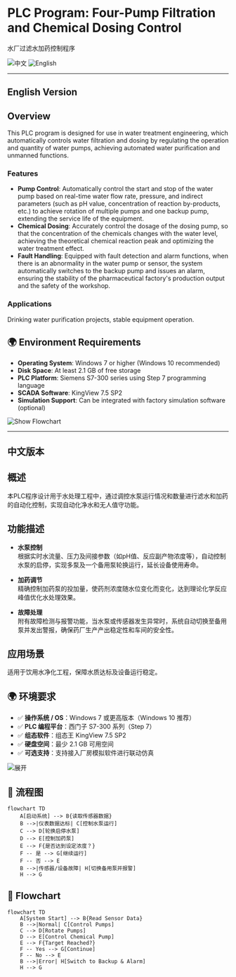 # PLC Program: Four-Pump Filtration and Chemical Dosing Control  
水厂过滤水加药控制程序

<p align="left">
  <a href="#中文版本" style="text-decoration:none;">
    <img src="https://img.shields.io/badge/语言-中文-red?style=for-the-badge&logo=china" alt="中文">
  </a>
  <a href="#english-version" style="text-decoration:none;">
    <img src="https://img.shields.io/badge/Language-English-blue?style=for-the-badge&logo=united-kingdom" alt="English">
  </a>
</p>

---

## English Version

##  **Overview**  
This PLC program is designed for use in water treatment engineering, which automatically controls water filtration and dosing by regulating the operation and quantity of water pumps, achieving automated water purification and unmanned functions.

###  Features
- **Pump Control**: Automatically control the start and stop of the water pump based on real-time water flow rate, pressure, and indirect parameters (such as pH value, concentration of reaction by-products, etc.) to achieve rotation of multiple pumps and one backup pump, extending the service life of the equipment. 
- **Chemical Dosing**: Accurately control the dosage of the dosing pump, so that the concentration of the chemicals changes with the water level, achieving the theoretical chemical reaction peak and optimizing the water treatment effect.
- **Fault Handling**: Equipped with fault detection and alarm functions, when there is an abnormality in the water pump or sensor, the system automatically switches to the backup pump and issues an alarm, ensuring the stability of the pharmaceutical factory's production output and the safety of the workshop.

###  Applications
Drinking water purification projects, stable equipment operation.

## 🌍 Environment Requirements

- **Operating System**: Windows 7 or higher (Windows 10 recommended)
- **Disk Space**: At least 2.1 GB of free storage
- **PLC Platform**: Siemens S7-300 series using Step 7 programming language
- **SCADA Software**: KingView 7.5 SP2
- **Simulation Support**: Can be integrated with factory simulation software (optional)

<p>
  <a href="#flowchart" style="text-decoration:none;">
    <img src="https://img.shields.io/badge/📊 Show-Flowchart-blue?style=for-the-badge" alt="Show Flowchart">
  </a>
</p>

---

## 中文版本

## 概述
本PLC程序设计用于水处理工程中，通过调控水泵运行情况和数量进行滤水和加药的自动化控制，实现自动化净水和无人值守功能。

## 功能描述
- **水泵控制**  
  根据实时水流量、压力及间接参数（如pH值、反应副产物浓度等），自动控制水泵的启停，实现多泵及一个备用泵轮换运行，延长设备使用寿命。

- **加药调节**  
  精确控制加药泵的投加量，使药剂浓度随水位变化而变化，达到理论化学反应峰值优化水处理效果。

- **故障处理**  
  附有故障检测与报警功能，当水泵或传感器发生异常时，系统自动切换至备用泵并发出警报，确保药厂生产产出稳定性和车间的安全性。

## 应用场景
适用于饮用水净化工程，保障水质达标及设备运行稳定。

## 🌍 环境要求

- ✅ **操作系统 / OS**：Windows 7 或更高版本（Windows 10 推荐）
- ✅ **PLC 编程平台**：西门子 S7-300 系列（Step 7）
- ✅ **组态软件**：组态王 KingView 7.5 SP2
- ✅ **硬盘空间**：最少 2.1 GB 可用空间
- ✅ **可选支持**：支持接入厂房模拟软件进行联动仿真


<p>
  <a href="#流程图" style="text-decoration:none;">
    <img src="https://img.shields.io/badge/📊 前往-流程图-blue?style=for-the-badge" alt="展开">
  </a>
</p>


## <a name="流程图"></a>🧩 流程图

```mermaid
flowchart TD
    A[启动系统] --> B{读取传感器数据}
    B -->|仪表数据达标| C[控制水泵运行]
    C --> D[轮换启停水泵]
    D --> E[控制加药泵]
    E --> F{是否达到设定浓度？}
    F -- 是 --> G[继续运行]
    F -- 否 --> E
    B -->|传感器/设备故障| H[切换备用泵并报警]
    H --> G
```


## <a name="flowchart"></a>🧩 Flowchart

```mermaid
flowchart TD
    A[System Start] --> B{Read Sensor Data}
    B -->|Normal| C[Control Pumps]
    C --> D[Rotate Pumps]
    D --> E[Control Chemical Pump]
    E --> F{Target Reached?}
    F -- Yes --> G[Continue]
    F -- No --> E
    B -->|Error| H[Switch to Backup & Alarm]
    H --> G
```
